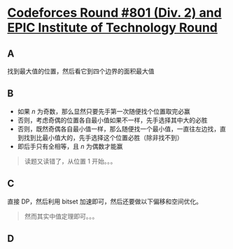 # [Codeforces Round #801 (Div. 2) and EPIC Institute of Technology Round](https://codeforces.com/contest/1695)

## A

找到最大值的位置，然后看它到四个边界的面积最大值

## B

- 如果 $n$ 为奇数，那么显然只要先手第一次随便找个位置取完必赢
- 否则，考虑奇偶的位置各自最小值如果不一样，先手选择其中大的必胜
- 否则，既然奇偶各自最小值一样，那么随便找一个最小值，一直往左边找，直到找到比最小值大的，先手选择这个位置必胜（除非找不到）
- 即后手只有全相等，且 $n$ 为偶数才能赢

> 读题又读错了，从位置 1 开始。。。

## C

直接 DP，然后利用 bitset 加速即可，然后还要做以下偏移和空间优化。

> 然而其实中值定理即可。。。

## D


